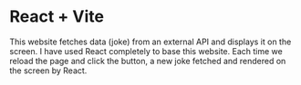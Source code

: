 # React + Vite

This website fetches data (joke) from an external API and displays it on the screen. I have used React completely to base this website. Each time we reload the page and click the button, a new joke fetched and rendered on the screen by React.
